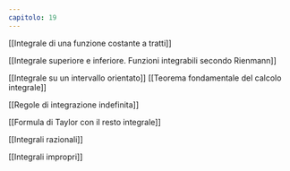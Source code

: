 ```yaml
---
capitolo: 19
---
```

[[Integrale di una funzione costante a tratti]]

[[Integrale superiore e inferiore. Funzioni integrabili secondo Rienmann]]

[[Integrale su un intervallo orientato]]
[[Teorema fondamentale del calcolo integrale]]

[[Regole di integrazione indefinita]]

[[Formula di Taylor con il resto integrale]]

[[Integrali razionali]]

[[Integrali impropri]]